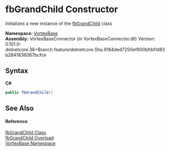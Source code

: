 # fbGrandChild Constructor 
 

Initializes a new instance of the <a href="T_VortexBase_fbGrandChild.md">fbGrandChild</a> class

**Namespace:**&nbsp;<a href="N_VortexBase.md">VortexBase</a><br />**Assembly:**&nbsp;VortexBaseConnector (in VortexBaseConnector.dll) Version: 0.101.0-dotnetcore.38+Branch.feature/dotnetcore.Sha.9184ded7250ef900bfdd1d83b2841836087bcfce

## Syntax

**C#**<br />
``` C#
public fbGrandChild()
```


## See Also


#### Reference
<a href="T_VortexBase_fbGrandChild.md">fbGrandChild Class</a><br /><a href="Overload_VortexBase_fbGrandChild__ctor.md">fbGrandChild Overload</a><br /><a href="N_VortexBase.md">VortexBase Namespace</a><br />